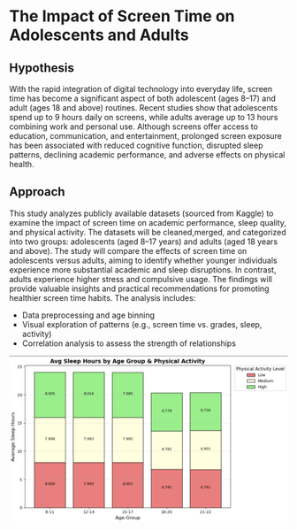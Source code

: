 # The Impact of Screen Time on Adolescents and Adults

## Hypothesis
With the rapid integration of digital technology into everyday life, screen time has become a significant aspect of both adolescent (ages 8–17) and adult (ages 18 and above) routines. Recent studies show that adolescents spend up to 9 hours daily on screens, while adults average up to 13 hours combining work and personal use. Although screens offer access to education, communication, and entertainment, prolonged screen exposure has been associated with reduced cognitive function, disrupted sleep patterns, declining academic performance, and adverse effects on physical health. 
## Approach 
This study analyzes publicly available datasets (sourced from Kaggle) to examine the impact of screen time on academic performance, sleep quality, and physical activity. The datasets will be cleaned,merged, and categorized into two groups: adolescents (aged 8–17 years) and adults (aged 18 years and above). The study will compare the effects of screen time on adolescents versus adults, aiming to identify whether younger individuals experience more substantial academic and sleep disruptions. In contrast, adults experience higher stress and compulsive usage. The findings will provide valuable insights and practical recommendations for promoting healthier screen time habits. The analysis includes: 

- Data preprocessing and age binning 
- Visual exploration of patterns (e.g., screen time vs. grades, sleep, activity) 
- Correlation analysis to assess the strength of relationships

![average sleep hours](screenshots/avg_sleep_hours.png)
